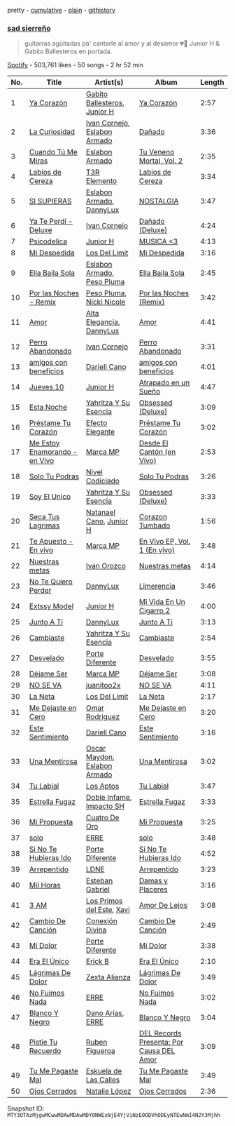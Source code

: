pretty - [cumulative](/playlists/cumulative/37i9dQZF1DWZQGZ7yvpH00.md) - [plain](/playlists/plain/37i9dQZF1DWZQGZ7yvpH00) - [githistory](https://github.githistory.xyz/mackorone/spotify-playlist-archive/blob/main/playlists/plain/37i9dQZF1DWZQGZ7yvpH00)

### [sad sierreño](https://open.spotify.com/playlist/37i9dQZF1DWZQGZ7yvpH00)

> guitarras agüitadas pa' cantarle al amor y al desamor 💔🙁 Junior H & Gabito Ballesteros en portada.

[Spotify](https://open.spotify.com/user/spotify) - 503,761 likes - 50 songs - 2 hr 52 min

| No. | Title | Artist(s) | Album | Length |
|---|---|---|---|---|
| 1 | [Ya Corazón](https://open.spotify.com/track/49lbKqbCI8SmJfW64OYXGZ) | [Gabito Ballesteros](https://open.spotify.com/artist/6Sbl0NT50roqWvy746MfVf), [Junior H](https://open.spotify.com/artist/7Gi6gjaWy3DxyilpF1a8Is) | [Ya Corazón](https://open.spotify.com/album/0v7kIoSFh2xLJX5cU8PZkK) | 2:57 |
| 2 | [La Curiosidad](https://open.spotify.com/track/0hnvQLkV7yOjslEzflJSK4) | [Ivan Cornejo](https://open.spotify.com/artist/6PH3FLQAxtqYy46Zv08bpV), [Eslabon Armado](https://open.spotify.com/artist/0XeEobZplHxzM9QzFQWLiR) | [Dañado](https://open.spotify.com/album/1i5VsPI1sXn847oHyXyZCh) | 3:36 |
| 3 | [Cuando Tú Me Miras](https://open.spotify.com/track/5kItv0UayV5g4Xs9FMshDR) | [Eslabon Armado](https://open.spotify.com/artist/0XeEobZplHxzM9QzFQWLiR) | [Tu Veneno Mortal, Vol\. 2](https://open.spotify.com/album/3SF8e5ewF7PaqWw6rPnfEg) | 2:35 |
| 4 | [Labios de Cereza](https://open.spotify.com/track/7s963HIFOPyhSiqt10vYFn) | [T3R Elemento](https://open.spotify.com/artist/34nbQa7Hug9DYkRJpfKNFv) | [Labios de Cereza](https://open.spotify.com/album/2LMo4r5riy5inwflDaWAKK) | 3:34 |
| 5 | [SI SUPIERAS](https://open.spotify.com/track/7KDYKPhxFFRDBSbgcfLxUT) | [Eslabon Armado](https://open.spotify.com/artist/0XeEobZplHxzM9QzFQWLiR), [DannyLux](https://open.spotify.com/artist/6ElqtIfQsAkEYypgfJIjeK) | [NOSTALGIA](https://open.spotify.com/album/72rN7YPXX4BxMQ3nNmipAd) | 3:47 |
| 6 | [Ya Te Perdí \- Deluxe](https://open.spotify.com/track/4Nvm7kFymlxLeF5Qd69nuB) | [Ivan Cornejo](https://open.spotify.com/artist/6PH3FLQAxtqYy46Zv08bpV) | [Dañado \(Deluxe\)](https://open.spotify.com/album/7dFnP4kqkS8va6P0UiVKaW) | 4:24 |
| 7 | [Psicodelica](https://open.spotify.com/track/6HzREffgQ16b7Rlrr6BY0m) | [Junior H](https://open.spotify.com/artist/7Gi6gjaWy3DxyilpF1a8Is) | [MUSICA <3](https://open.spotify.com/album/1wAx2wnAA7F1SRrznW2GcH) | 4:13 |
| 8 | [Mi Despedida](https://open.spotify.com/track/6Svlf7ToRwf8VFaHWpdN9O) | [Los Del Limit](https://open.spotify.com/artist/4pQxRQ2bUyVpk89wzztCLw) | [Mi Despedida](https://open.spotify.com/album/23INaDzOxYRJqQOm5X2Twv) | 3:16 |
| 9 | [Ella Baila Sola](https://open.spotify.com/track/3dnP0JxCgygwQH9Gm7q7nb) | [Eslabon Armado](https://open.spotify.com/artist/0XeEobZplHxzM9QzFQWLiR), [Peso Pluma](https://open.spotify.com/artist/12GqGscKJx3aE4t07u7eVZ) | [Ella Baila Sola](https://open.spotify.com/album/3Mm1P5CEEAiuJqBclr2EyU) | 2:45 |
| 10 | [Por las Noches \- Remix](https://open.spotify.com/track/5HiA7W5wYDWi06UZFUluRu) | [Peso Pluma](https://open.spotify.com/artist/12GqGscKJx3aE4t07u7eVZ), [Nicki Nicole](https://open.spotify.com/artist/2UZIAOlrnyZmyzt1nuXr9y) | [Por las Noches \(Remix\)](https://open.spotify.com/album/0AC1pv2TucEtDsI6pK2EmG) | 3:42 |
| 11 | [Amor](https://open.spotify.com/track/0QLthYlRZYAP9iRs9cjmzD) | [Alta Elegancia](https://open.spotify.com/artist/7EOpIcFOVG2PedJgVbCHJ2), [DannyLux](https://open.spotify.com/artist/6ElqtIfQsAkEYypgfJIjeK) | [Amor](https://open.spotify.com/album/5uL2IYw4ub2PuWRIESxwzd) | 4:41 |
| 12 | [Perro Abandonado](https://open.spotify.com/track/2Xibft7dpTSCS9EQk5mQs0) | [Ivan Cornejo](https://open.spotify.com/artist/6PH3FLQAxtqYy46Zv08bpV) | [Perro Abandonado](https://open.spotify.com/album/36l93OeIGI6bU9VmET5DlI) | 3:31 |
| 13 | [amigos con beneficios](https://open.spotify.com/track/5z7CdPON2afBSONCdIMniG) | [Dariell Cano](https://open.spotify.com/artist/5aCpXuqGhGgQhqHtGObmJT) | [amigos con beneficios](https://open.spotify.com/album/5GIg36pmqOUTW5SlAAqqnh) | 4:01 |
| 14 | [Jueves 10](https://open.spotify.com/track/7KoyXL9zghiNpXkb5iVDyj) | [Junior H](https://open.spotify.com/artist/7Gi6gjaWy3DxyilpF1a8Is) | [Atrapado en un Sueño](https://open.spotify.com/album/4UmrKzDJX0agxs2VF9lkaF) | 4:47 |
| 15 | [Esta Noche](https://open.spotify.com/track/2sVM0on2db42X3aH5hrx7o) | [Yahritza Y Su Esencia](https://open.spotify.com/artist/51ZSh80McCt7vbqHouzW0A) | [Obsessed \(Deluxe\)](https://open.spotify.com/album/39CdVx9DN5FtCzIyqkrzAq) | 3:09 |
| 16 | [Préstame Tu Corazón](https://open.spotify.com/track/1bnSKjuPEd8FPACxqA5Mos) | [Efecto Elegante](https://open.spotify.com/artist/0NHX4tbvyRotP1QBhjTHX3) | [Préstame Tu Corazón](https://open.spotify.com/album/193sAyinQJCfAe9rWjUH36) | 3:02 |
| 17 | [Me Estoy Enamorando \- en Vivo](https://open.spotify.com/track/43UQAAZQB9eVlZhdz5pnt1) | [Marca MP](https://open.spotify.com/artist/44mEtidu0VdRkIqO4IbkNa) | [Desde El Cantón \(en Vivo\)](https://open.spotify.com/album/2c3E1sKcWvcIt1lxYbiqgv) | 2:53 |
| 18 | [Solo Tu Podras](https://open.spotify.com/track/4n8zQAFzSi3jH3JQGsbI86) | [Nivel Codiciado](https://open.spotify.com/artist/5aHKxMwIrPVwy4m6FTOiXK) | [Solo Tu Podras](https://open.spotify.com/album/6xUOmWbItiEJrE2bAU3p9W) | 3:26 |
| 19 | [Soy El Unico](https://open.spotify.com/track/4pKhxDtzoLPVy4GzW1ibAz) | [Yahritza Y Su Esencia](https://open.spotify.com/artist/51ZSh80McCt7vbqHouzW0A) | [Obsessed \(Deluxe\)](https://open.spotify.com/album/39CdVx9DN5FtCzIyqkrzAq) | 3:33 |
| 20 | [Seca Tus Lagrimas](https://open.spotify.com/track/54JxxJ2KW8nCeb6ZnroLA0) | [Natanael Cano](https://open.spotify.com/artist/0elWFr7TW8piilVRYJUe4P), [Junior H](https://open.spotify.com/artist/7Gi6gjaWy3DxyilpF1a8Is) | [Corazon Tumbado](https://open.spotify.com/album/1szNQrO35SYGUVFbInudGc) | 1:56 |
| 21 | [Te Apuesto \- En vivo](https://open.spotify.com/track/7wnO6pBzcWWT8zT4vFx7hM) | [Marca MP](https://open.spotify.com/artist/44mEtidu0VdRkIqO4IbkNa) | [En Vivo EP, Vol\. 1 \(En vivo\)](https://open.spotify.com/album/6ewLeV1GpI2Jg1vMXqXBIN) | 3:48 |
| 22 | [Nuestras metas](https://open.spotify.com/track/3jAm5zs7oSKWv5UkrTFYBQ) | [Ivan Orozco](https://open.spotify.com/artist/3WG2Qwav9SV56V57SFe92i) | [Nuestras metas](https://open.spotify.com/album/1K1EUCVp9qWENfEG0ShLBK) | 4:14 |
| 23 | [No Te Quiero Perder](https://open.spotify.com/track/4AwlNIyid3oRyNqX61kTKt) | [DannyLux](https://open.spotify.com/artist/6ElqtIfQsAkEYypgfJIjeK) | [Limerencia](https://open.spotify.com/album/4d9KK2351FK3PAzlqfy8yj) | 3:46 |
| 24 | [Extssy Model](https://open.spotify.com/track/24teIhDYO2RocTA2v5dY0r) | [Junior H](https://open.spotify.com/artist/7Gi6gjaWy3DxyilpF1a8Is) | [Mi Vida En Un Cigarro 2](https://open.spotify.com/album/3ind4Ir3JMazCITxWQajDb) | 4:00 |
| 25 | [Junto A Tí](https://open.spotify.com/track/6Vjznt4fAGn3rFTuP4EJIC) | [DannyLux](https://open.spotify.com/artist/6ElqtIfQsAkEYypgfJIjeK) | [Junto A Tí](https://open.spotify.com/album/7mBK2LPlyhQTi3WLM00j7r) | 3:13 |
| 26 | [Cambiaste](https://open.spotify.com/track/2ShMj3rcOHAMKuhI7iaJo8) | [Yahritza Y Su Esencia](https://open.spotify.com/artist/51ZSh80McCt7vbqHouzW0A) | [Cambiaste](https://open.spotify.com/album/0fvaFUHPvCuZnkvspk2Uxj) | 2:54 |
| 27 | [Desvelado](https://open.spotify.com/track/2BEVCbf561QZ5I9dWnqXCH) | [Porte Diferente](https://open.spotify.com/artist/1OZhgL2E9qx49PhVzWRcuf) | [Desvelado](https://open.spotify.com/album/7zHS91GU59Tlwo4RDkf7qD) | 3:55 |
| 28 | [Déjame Ser](https://open.spotify.com/track/281MU4q1qidG9gUNj2FZsf) | [Marca MP](https://open.spotify.com/artist/44mEtidu0VdRkIqO4IbkNa) | [Déjame Ser](https://open.spotify.com/album/3WPHKzqx1q136JTnQ9Q7xz) | 3:08 |
| 29 | [NO SE VA](https://open.spotify.com/track/15zTvIhkmoEiCJU1dcagkd) | [juanitoo2x](https://open.spotify.com/artist/73URHaZxYQMyyiVqxKfBDf) | [NO SE VA](https://open.spotify.com/album/5z76Ks0UDPdGBXNwDbd3X4) | 4:11 |
| 30 | [La Neta](https://open.spotify.com/track/6KLCHorfObfTNApurEUdAq) | [Los Del Limit](https://open.spotify.com/artist/4pQxRQ2bUyVpk89wzztCLw) | [La Neta](https://open.spotify.com/album/1TQtXw5mgUBjaYx73KXSap) | 2:17 |
| 31 | [Me Dejaste en Cero](https://open.spotify.com/track/677dhnA2KeTjbTdCLldI7E) | [Omar Rodriguez](https://open.spotify.com/artist/49rfzquok2HChfbpCvvHKD) | [Me Dejaste en Cero](https://open.spotify.com/album/2ibH9gTeQQ741EqrYNoaiv) | 3:20 |
| 32 | [Este Sentimiento](https://open.spotify.com/track/1SOuYXL4ylTwVxitbvQcP6) | [Dariell Cano](https://open.spotify.com/artist/5aCpXuqGhGgQhqHtGObmJT) | [Este Sentimiento](https://open.spotify.com/album/0Z89gmH5tuqDWkhjVcZNvc) | 3:16 |
| 33 | [Una Mentirosa](https://open.spotify.com/track/7pl6uuLAW8W0y5qmrpn2P4) | [Oscar Maydon](https://open.spotify.com/artist/3l9G1G9MxH6DaRhwLklaf5), [Eslabon Armado](https://open.spotify.com/artist/0XeEobZplHxzM9QzFQWLiR) | [Una Mentirosa](https://open.spotify.com/album/7Ax5vWCPWDcMqa2gkxATNs) | 3:02 |
| 34 | [Tu Labial](https://open.spotify.com/track/3vz0ZD15RxM2HNCGgrVrVc) | [Los Aptos](https://open.spotify.com/artist/4tenlYn9MG8Fda3OyDtPRO) | [Tu Labial](https://open.spotify.com/album/6kXbu3L1IVJZhGqsogGTWx) | 3:47 |
| 35 | [Estrella Fugaz](https://open.spotify.com/track/2FxON8ngyrUEfIuigYyS76) | [Doble Infame](https://open.spotify.com/artist/6wK8afTRnGKhlVuYsOLHM7), [Impacto SH](https://open.spotify.com/artist/0EeKTPKRCKZgSdYGQlyrZy) | [Estrella Fugaz](https://open.spotify.com/album/5iB0786XybYiVxYwOTa9h6) | 3:33 |
| 36 | [Mi Propuesta](https://open.spotify.com/track/6z9oIE3c1QFaJxuaQW1I7u) | [Cuatro De Oro](https://open.spotify.com/artist/5jY3TOEPLD2fIt4hipYCU9) | [Mi Propuesta](https://open.spotify.com/album/1rgY4OhGCcJRrWaz4BoCSA) | 3:25 |
| 37 | [solo](https://open.spotify.com/track/46CDWM2aCya6puIqIGaVaZ) | [ERRE](https://open.spotify.com/artist/5OugQZ3PqgRofo9mtzVYN3) | [solo](https://open.spotify.com/album/7r0ywAV1jtYvJGiFYqrQeZ) | 3:48 |
| 38 | [Si No Te Hubieras Ido](https://open.spotify.com/track/6R5QRhLTTk2KetYpu6H5O7) | [Porte Diferente](https://open.spotify.com/artist/1OZhgL2E9qx49PhVzWRcuf) | [Si No Te Hubieras Ido](https://open.spotify.com/album/2ZOR1A4L2hCEiyXnx6DImD) | 4:52 |
| 39 | [Arrepentido](https://open.spotify.com/track/4LBfcCUqGpIm7qt0PEq6aS) | [LDNE](https://open.spotify.com/artist/5hkcGbdTv8nC62vVT7RJmZ) | [Arrepentido](https://open.spotify.com/album/46mt1hhCKAI3VOVLpKPPHI) | 3:23 |
| 40 | [Mil Horas](https://open.spotify.com/track/1WQbRS0rx6rA64E74Dl9Hk) | [Esteban Gabriel](https://open.spotify.com/artist/6RPeBghYnSwGV6FOw7huuN) | [Damas y Placeres](https://open.spotify.com/album/5v8HgiTLQwBAdYetXbRVfC) | 3:16 |
| 41 | [3 AM](https://open.spotify.com/track/5s2hpDWU8kssotugbMd1ho) | [Los Primos del Este](https://open.spotify.com/artist/5MEewKjCN4Dw20OFV2IGMo), [Xavi](https://open.spotify.com/artist/3Me35AWHCGqW4sZ7bWWJt1) | [Amor De Lejos](https://open.spotify.com/album/6yTpeJC36PW6nAflA8Njb7) | 3:08 |
| 42 | [Cambio De Canción](https://open.spotify.com/track/5vd0rJM8Z0TcL4bu68vL6Q) | [Conexión Divina](https://open.spotify.com/artist/4VNRWgZyB5AiSw4jlGDVLy) | [Cambio De Canción](https://open.spotify.com/album/669yLYUn6jylypYi5lmge1) | 2:49 |
| 43 | [Mi Dolor](https://open.spotify.com/track/1bcLCSK0dZu5mSgxyuHzu6) | [Porte Diferente](https://open.spotify.com/artist/1OZhgL2E9qx49PhVzWRcuf) | [Mi Dolor](https://open.spotify.com/album/1ycfMTxkTA06UdkoWQkQuC) | 3:38 |
| 44 | [Era El Único](https://open.spotify.com/track/6VeIZ7uUre0qageyX1dfBX) | [Erick B](https://open.spotify.com/artist/7vp0b6TMlF5PF9eIeSzadf) | [Era El Único](https://open.spotify.com/album/55HQrrWP6gAiURliVBYA6I) | 2:10 |
| 45 | [Lágrimas De Dolor](https://open.spotify.com/track/62BFMRJTwMV0ID8Svk3rLD) | [Zexta Alianza](https://open.spotify.com/artist/2dMIA9Z9kAwjqHptVnccGX) | [Lágrimas De Dolor](https://open.spotify.com/album/7ltR6C6ExOrExTTkZlRAmY) | 3:49 |
| 46 | [No Fuimos Nada](https://open.spotify.com/track/3aWjuV28IwGzKnPddkH5rA) | [ERRE](https://open.spotify.com/artist/5OugQZ3PqgRofo9mtzVYN3) | [No Fuimos Nada](https://open.spotify.com/album/7xEWRe7FeCXP99EcTBatkz) | 3:02 |
| 47 | [Blanco Y Negro](https://open.spotify.com/track/3h5BJzVXakNbLvKY3oqNKd) | [Dano Arias](https://open.spotify.com/artist/1AiUJjP4nxM9KIqsFjxMVT), [ERRE](https://open.spotify.com/artist/5OugQZ3PqgRofo9mtzVYN3) | [Blanco Y Negro](https://open.spotify.com/album/4tjuJwbsp4c8zMFUErJpqR) | 3:04 |
| 48 | [Pistie Tu Recuerdo](https://open.spotify.com/track/5edYmfswIoo71qY54fKpJx) | [Ruben Figueroa](https://open.spotify.com/artist/39sUQ6z3CTsNB4BhBecLOg) | [DEL Records Presenta: Por Causa DEL Amor](https://open.spotify.com/album/5C9kXIfkA9DMLQXfWsbYC9) | 3:09 |
| 49 | [Tu Me Pagaste Mal](https://open.spotify.com/track/4xTGbTmqAz3xjrDN6z1Crp) | [Eskuela de Las Calles](https://open.spotify.com/artist/6V11W3tkCfXgwSEZ3VQGfR) | [Tu Me Pagaste Mal](https://open.spotify.com/album/2on49T2K8TXNsxGdIkidgF) | 3:49 |
| 50 | [Ojos Cerrados](https://open.spotify.com/track/4qTncV5AzPvi7lo3Sb1MiM) | [Natalie López](https://open.spotify.com/artist/7C69hD7HaCYbhgrVqYiHXU) | [Ojos Cerrados](https://open.spotify.com/album/7xjUV7ZXdvrwMoLgq9fZIq) | 2:36 |

Snapshot ID: `MTY3OTAzMjgwMCwwMDAwMDAwMDY0NWExNjE4YjViNzE0ODVhODEyNTEwNmI4N2Y3Mjhh`
